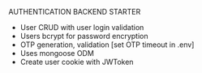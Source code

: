 AUTHENTICATION BACKEND STARTER

- User CRUD with user login validation
- Users bcrypt for password encryption
- OTP generation, validation [set OTP timeout in .env]
- Uses mongoose ODM
- Create user cookie with JWToken